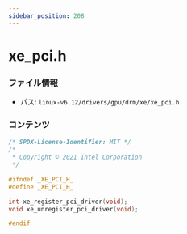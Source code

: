 ```yaml
---
sidebar_position: 208
---
```

# xe_pci.h

### ファイル情報

- パス: `linux-v6.12/drivers/gpu/drm/xe/xe_pci.h`

### コンテンツ

```h
/* SPDX-License-Identifier: MIT */
/*
 * Copyright © 2021 Intel Corporation
 */

#ifndef _XE_PCI_H_
#define _XE_PCI_H_

int xe_register_pci_driver(void);
void xe_unregister_pci_driver(void);

#endif

```
